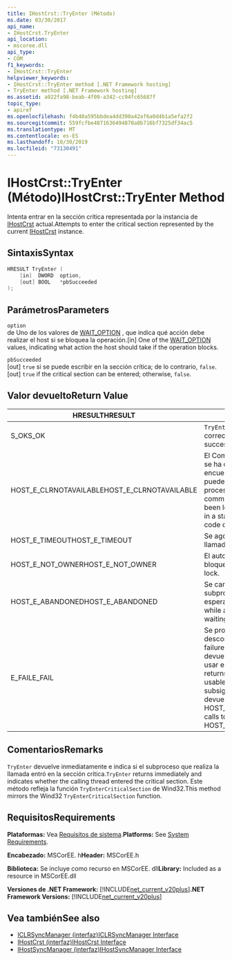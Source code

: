 ```yaml
---
title: IHostCrst::TryEnter (Método)
ms.date: 03/30/2017
api_name:
- IHostCrst.TryEnter
api_location:
- mscoree.dll
api_type:
- COM
f1_keywords:
- IHostCrst::TryEnter
helpviewer_keywords:
- IHostCrst::TryEnter method [.NET Framework hosting]
- TryEnter method [.NET Framework hosting]
ms.assetid: a922fa98-beab-4f09-a342-cc94fc65687f
topic_type:
- apiref
ms.openlocfilehash: f4b40a595bbdea4dd390a42af6a0d4b1a5efa2f2
ms.sourcegitcommit: 559fcfbe4871636494870a8b716bf7325df34ac5
ms.translationtype: MT
ms.contentlocale: es-ES
ms.lasthandoff: 10/30/2019
ms.locfileid: "73130491"
---
```

# <a name="ihostcrsttryenter-method"></a><span data-ttu-id="09d8b-102">IHostCrst::TryEnter (Método)</span><span class="sxs-lookup"><span data-stu-id="09d8b-102">IHostCrst::TryEnter Method</span></span>
<span data-ttu-id="09d8b-103">Intenta entrar en la sección crítica representada por la instancia de [IHostCrst](../../../../docs/framework/unmanaged-api/hosting/ihostcrst-interface.md) actual.</span><span class="sxs-lookup"><span data-stu-id="09d8b-103">Attempts to enter the critical section represented by the current [IHostCrst](../../../../docs/framework/unmanaged-api/hosting/ihostcrst-interface.md) instance.</span></span>  
  
## <a name="syntax"></a><span data-ttu-id="09d8b-104">Sintaxis</span><span class="sxs-lookup"><span data-stu-id="09d8b-104">Syntax</span></span>  
  
```cpp  
HRESULT TryEnter (  
    [in]  DWORD  option,  
    [out] BOOL   *pbSucceeded  
);  
```  
  
## <a name="parameters"></a><span data-ttu-id="09d8b-105">Parámetros</span><span class="sxs-lookup"><span data-stu-id="09d8b-105">Parameters</span></span>  
 `option`  
 <span data-ttu-id="09d8b-106">de Uno de los valores de [WAIT_OPTION](../../../../docs/framework/unmanaged-api/hosting/wait-option-enumeration.md) , que indica qué acción debe realizar el host si se bloquea la operación.</span><span class="sxs-lookup"><span data-stu-id="09d8b-106">[in] One of the [WAIT_OPTION](../../../../docs/framework/unmanaged-api/hosting/wait-option-enumeration.md) values, indicating what action the host should take if the operation blocks.</span></span>  
  
 `pbSucceeded`  
 <span data-ttu-id="09d8b-107">[out] `true` si se puede escribir en la sección crítica; de lo contrario, `false`.</span><span class="sxs-lookup"><span data-stu-id="09d8b-107">[out] `true` if the critical section can be entered; otherwise, `false`.</span></span>  
  
## <a name="return-value"></a><span data-ttu-id="09d8b-108">Valor devuelto</span><span class="sxs-lookup"><span data-stu-id="09d8b-108">Return Value</span></span>  
  
|<span data-ttu-id="09d8b-109">HRESULT</span><span class="sxs-lookup"><span data-stu-id="09d8b-109">HRESULT</span></span>|<span data-ttu-id="09d8b-110">Descripción</span><span class="sxs-lookup"><span data-stu-id="09d8b-110">Description</span></span>|  
|-------------|-----------------|  
|<span data-ttu-id="09d8b-111">S_OK</span><span class="sxs-lookup"><span data-stu-id="09d8b-111">S_OK</span></span>|<span data-ttu-id="09d8b-112">`TryEnter` devolvió correctamente.</span><span class="sxs-lookup"><span data-stu-id="09d8b-112">`TryEnter` returned successfully.</span></span>|  
|<span data-ttu-id="09d8b-113">HOST_E_CLRNOTAVAILABLE</span><span class="sxs-lookup"><span data-stu-id="09d8b-113">HOST_E_CLRNOTAVAILABLE</span></span>|<span data-ttu-id="09d8b-114">El Common Language Runtime (CLR) no se ha cargado en un proceso o el CLR se encuentra en un estado en el que no puede ejecutar código administrado ni procesar la llamada correctamente.</span><span class="sxs-lookup"><span data-stu-id="09d8b-114">The common language runtime (CLR) has not been loaded into a process, or the CLR is in a state in which it cannot run managed code or process the call successfully.</span></span>|  
|<span data-ttu-id="09d8b-115">HOST_E_TIMEOUT</span><span class="sxs-lookup"><span data-stu-id="09d8b-115">HOST_E_TIMEOUT</span></span>|<span data-ttu-id="09d8b-116">Se agotó el tiempo de espera de la llamada.</span><span class="sxs-lookup"><span data-stu-id="09d8b-116">The call timed out.</span></span>|  
|<span data-ttu-id="09d8b-117">HOST_E_NOT_OWNER</span><span class="sxs-lookup"><span data-stu-id="09d8b-117">HOST_E_NOT_OWNER</span></span>|<span data-ttu-id="09d8b-118">El autor de la llamada no posee el bloqueo.</span><span class="sxs-lookup"><span data-stu-id="09d8b-118">The caller does not own the lock.</span></span>|  
|<span data-ttu-id="09d8b-119">HOST_E_ABANDONED</span><span class="sxs-lookup"><span data-stu-id="09d8b-119">HOST_E_ABANDONED</span></span>|<span data-ttu-id="09d8b-120">Se canceló un evento mientras un subproceso o fibra bloqueados estaba esperando en él.</span><span class="sxs-lookup"><span data-stu-id="09d8b-120">An event was canceled while a blocked thread or fiber was waiting on it.</span></span>|  
|<span data-ttu-id="09d8b-121">E_FAIL</span><span class="sxs-lookup"><span data-stu-id="09d8b-121">E_FAIL</span></span>|<span data-ttu-id="09d8b-122">Se produjo un error grave desconocido.</span><span class="sxs-lookup"><span data-stu-id="09d8b-122">An unknown catastrophic failure occurred.</span></span> <span data-ttu-id="09d8b-123">Cuando un método devuelve E_FAIL, el CLR ya no se puede usar en el proceso.</span><span class="sxs-lookup"><span data-stu-id="09d8b-123">When a method returns E_FAIL, the CLR is no longer usable within the process.</span></span> <span data-ttu-id="09d8b-124">Las llamadas subsiguientes a métodos de hospedaje devuelven HOST_E_CLRNOTAVAILABLE.</span><span class="sxs-lookup"><span data-stu-id="09d8b-124">Subsequent calls to hosting methods return HOST_E_CLRNOTAVAILABLE.</span></span>|  
  
## <a name="remarks"></a><span data-ttu-id="09d8b-125">Comentarios</span><span class="sxs-lookup"><span data-stu-id="09d8b-125">Remarks</span></span>  
 <span data-ttu-id="09d8b-126">`TryEnter` devuelve inmediatamente e indica si el subproceso que realiza la llamada entró en la sección crítica.</span><span class="sxs-lookup"><span data-stu-id="09d8b-126">`TryEnter` returns immediately and indicates whether the calling thread entered the critical section.</span></span> <span data-ttu-id="09d8b-127">Este método refleja la función `TryEnterCriticalSection` de Wind32.</span><span class="sxs-lookup"><span data-stu-id="09d8b-127">This method mirrors the Wind32 `TryEnterCriticalSection` function.</span></span>  
  
## <a name="requirements"></a><span data-ttu-id="09d8b-128">Requisitos</span><span class="sxs-lookup"><span data-stu-id="09d8b-128">Requirements</span></span>  
 <span data-ttu-id="09d8b-129">**Plataformas:** Vea [Requisitos de sistema](../../../../docs/framework/get-started/system-requirements.md).</span><span class="sxs-lookup"><span data-stu-id="09d8b-129">**Platforms:** See [System Requirements](../../../../docs/framework/get-started/system-requirements.md).</span></span>  
  
 <span data-ttu-id="09d8b-130">**Encabezado:** MSCorEE. h</span><span class="sxs-lookup"><span data-stu-id="09d8b-130">**Header:** MSCorEE.h</span></span>  
  
 <span data-ttu-id="09d8b-131">**Biblioteca:** Se incluye como recurso en MSCorEE. dll</span><span class="sxs-lookup"><span data-stu-id="09d8b-131">**Library:** Included as a resource in MSCorEE.dll</span></span>  
  
 <span data-ttu-id="09d8b-132">**Versiones de .NET Framework:** [!INCLUDE[net_current_v20plus](../../../../includes/net-current-v20plus-md.md)]</span><span class="sxs-lookup"><span data-stu-id="09d8b-132">**.NET Framework Versions:** [!INCLUDE[net_current_v20plus](../../../../includes/net-current-v20plus-md.md)]</span></span>  
  
## <a name="see-also"></a><span data-ttu-id="09d8b-133">Vea también</span><span class="sxs-lookup"><span data-stu-id="09d8b-133">See also</span></span>

- [<span data-ttu-id="09d8b-134">ICLRSyncManager (interfaz)</span><span class="sxs-lookup"><span data-stu-id="09d8b-134">ICLRSyncManager Interface</span></span>](../../../../docs/framework/unmanaged-api/hosting/iclrsyncmanager-interface.md)
- [<span data-ttu-id="09d8b-135">IHostCrst (interfaz)</span><span class="sxs-lookup"><span data-stu-id="09d8b-135">IHostCrst Interface</span></span>](../../../../docs/framework/unmanaged-api/hosting/ihostcrst-interface.md)
- [<span data-ttu-id="09d8b-136">IHostSyncManager (interfaz)</span><span class="sxs-lookup"><span data-stu-id="09d8b-136">IHostSyncManager Interface</span></span>](../../../../docs/framework/unmanaged-api/hosting/ihostsyncmanager-interface.md)
